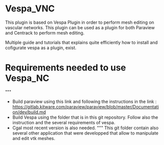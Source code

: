 # Vespa_VNC
This plugin is based on Vespa Plugin in order to perform mesh editing on vascular networks.
This plugin can be used as a plugin for both Paraview and Centrack to perform mesh editing.

Multiple guide and tutorials that explains quite efficiently how to install and cofigurate vespa as a plugin,
exist.
# Requirements needed to use Vespa_NC
""" 
- Build paraview using this link and following the instructions in the link : https://gitlab.kitware.com/paraview/paraview/blob/master/Documentation/dev/build.md
- Build Vespa using the folder that is in this git repository. Follow also the instruction and the several requirements of vespa.
- Cgal most recent version is also needed.
"""
This git folder contain also several other application that were developped that allow to manipulate and edit vtk meshes.
